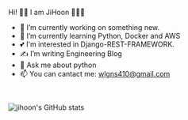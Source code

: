 Hi! 🤟🏼 I am JiHoon 🧑🏻‍💻

- 🔭 I’m currently working on something new.
- 🌱 I’m currently learning Python, Docker and AWS
- 💕 I'm interested in Django-REST-FRAMEWORK.
- ✍️ I’m writing Engineering Blog
- 💬 Ask me about python
- 📫 You can cantact me: wlgns410@gmail.com
<br>

![jihoon's GitHub stats](https://github-readme-stats.vercel.app/api?username=wlgns410&show_icons=true&theme=highcontrast)


